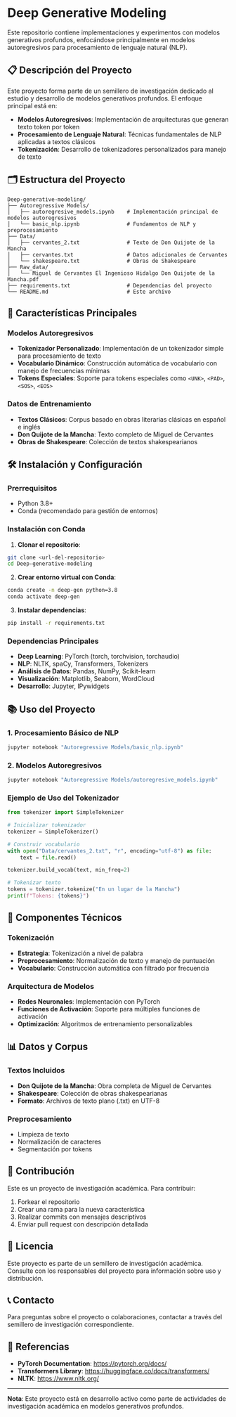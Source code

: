# Deep Generative Modeling

Este repositorio contiene implementaciones y experimentos con modelos generativos profundos, enfocándose principalmente en modelos autoregresivos para procesamiento de lenguaje natural (NLP).

## 📋 Descripción del Proyecto

Este proyecto forma parte de un semillero de investigación dedicado al estudio y desarrollo de modelos generativos profundos. El enfoque principal está en:

- **Modelos Autoregresivos**: Implementación de arquitecturas que generan texto token por token
- **Procesamiento de Lenguaje Natural**: Técnicas fundamentales de NLP aplicadas a textos clásicos
- **Tokenización**: Desarrollo de tokenizadores personalizados para manejo de texto

## 🗂️ Estructura del Proyecto

```
Deep-generative-modeling/
├── Autoregressive Models/
│   ├── autoregresive_models.ipynb    # Implementación principal de modelos autoregresivos
│   └── basic_nlp.ipynb               # Fundamentos de NLP y preprocesamiento
├── Data/
│   ├── cervantes_2.txt               # Texto de Don Quijote de la Mancha
│   ├── cervantes.txt                 # Datos adicionales de Cervantes
│   └── shakespeare.txt               # Obras de Shakespeare
├── Raw_data/
│   └── Miguel de Cervantes El Ingenioso Hidalgo Don Quijote de la Mancha.pdf
├── requirements.txt                  # Dependencias del proyecto
└── README.md                         # Este archivo
```

## 🚀 Características Principales

### Modelos Autoregresivos
- **Tokenizador Personalizado**: Implementación de un tokenizador simple para procesamiento de texto
- **Vocabulario Dinámico**: Construcción automática de vocabulario con manejo de frecuencias mínimas
- **Tokens Especiales**: Soporte para tokens especiales como `<UNK>`, `<PAD>`, `<SOS>`, `<EOS>`

### Datos de Entrenamiento
- **Textos Clásicos**: Corpus basado en obras literarias clásicas en español e inglés
- **Don Quijote de la Mancha**: Texto completo de Miguel de Cervantes
- **Obras de Shakespeare**: Colección de textos shakespearianos

## 🛠️ Instalación y Configuración

### Prerrequisitos
- Python 3.8+
- Conda (recomendado para gestión de entornos)

### Instalación con Conda

1. **Clonar el repositorio**:
```bash
git clone <url-del-repositorio>
cd Deep-generative-modeling
```

2. **Crear entorno virtual con Conda**:
```bash
conda create -n deep-gen python=3.8
conda activate deep-gen
```

3. **Instalar dependencias**:
```bash
pip install -r requirements.txt
```

### Dependencias Principales

- **Deep Learning**: PyTorch (torch, torchvision, torchaudio)
- **NLP**: NLTK, spaCy, Transformers, Tokenizers
- **Análisis de Datos**: Pandas, NumPy, Scikit-learn
- **Visualización**: Matplotlib, Seaborn, WordCloud
- **Desarrollo**: Jupyter, IPywidgets

## 📚 Uso del Proyecto

### 1. Procesamiento Básico de NLP
```bash
jupyter notebook "Autoregressive Models/basic_nlp.ipynb"
```

### 2. Modelos Autoregresivos
```bash
jupyter notebook "Autoregressive Models/autoregresive_models.ipynb"
```

### Ejemplo de Uso del Tokenizador

```python
from tokenizer import SimpleTokenizer

# Inicializar tokenizador
tokenizer = SimpleTokenizer()

# Construir vocabulario
with open("Data/cervantes_2.txt", "r", encoding="utf-8") as file:
    text = file.read()

tokenizer.build_vocab(text, min_freq=2)

# Tokenizar texto
tokens = tokenizer.tokenize("En un lugar de la Mancha")
print(f"Tokens: {tokens}")
```

## 🔬 Componentes Técnicos

### Tokenización
- **Estrategia**: Tokenización a nivel de palabra
- **Preprocesamiento**: Normalización de texto y manejo de puntuación
- **Vocabulario**: Construcción automática con filtrado por frecuencia

### Arquitectura de Modelos
- **Redes Neuronales**: Implementación con PyTorch
- **Funciones de Activación**: Soporte para múltiples funciones de activación
- **Optimización**: Algoritmos de entrenamiento personalizables

## 📊 Datos y Corpus

### Textos Incluidos
- **Don Quijote de la Mancha**: Obra completa de Miguel de Cervantes
- **Shakespeare**: Colección de obras shakespearianas
- **Formato**: Archivos de texto plano (.txt) en UTF-8

### Preprocesamiento
- Limpieza de texto
- Normalización de caracteres
- Segmentación por tokens

## 🤝 Contribución

Este es un proyecto de investigación académica. Para contribuir:

1. Forkear el repositorio
2. Crear una rama para la nueva característica
3. Realizar commits con mensajes descriptivos
4. Enviar pull request con descripción detallada

## 📄 Licencia

Este proyecto es parte de un semillero de investigación académica. Consulte con los responsables del proyecto para información sobre uso y distribución.

## 📞 Contacto

Para preguntas sobre el proyecto o colaboraciones, contactar a través del semillero de investigación correspondiente.

## 🔗 Referencias

- **PyTorch Documentation**: https://pytorch.org/docs/
- **Transformers Library**: https://huggingface.co/docs/transformers/
- **NLTK**: https://www.nltk.org/

---

**Nota**: Este proyecto está en desarrollo activo como parte de actividades de investigación académica en modelos generativos profundos.
